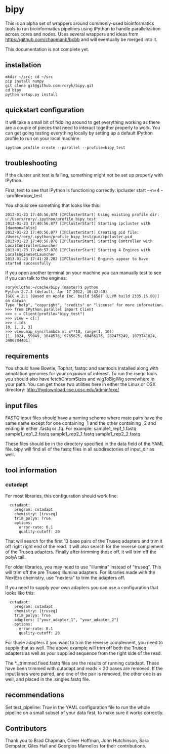 # bipy
This is an alpha set of wrappers around commonly-used bioinformatics tools to
run bioinformatics pipelines using IPython to handle parallelization across
cores and nodes. Uses several wrappers and ideas from https://github.com/chapmanb/bcbb and will eventually be merged into it.

This documentation is not complete yet.

## installation
    mkdir ~/src; cd ~/src
    pip install numpy
    git clone git@github.com:roryk/bipy.git
    cd bipy
    python setup.py install

## quickstart configuration
It will take a small bit of fiddling around to get everything working as there are a couple of pieces that need
to interact together properly to work. You can get going testing everything locally by setting up a default IPython
profile to run on your local machine.

    ipython profile create --parallel --profile=bipy_test

## troubleshooting
If the cluster unit test is failing, something might not be set up properly with IPython.

First, test to see that IPython is functioning correctly:
    ipcluster start --n=4 --profile=bipy_test

You should see something that looks like this:
```
2013-01-23 17:40:56,874 [IPClusterStart] Using existing profile dir: u'/Users/rory/.ipython/profile_bipy_test'
2013-01-23 17:40:56.877 [IPClusterStart] Starting ipcluster with [daemon=False]
2013-01-23 17:40:56.877 [IPClusterStart] Creating pid file: /Users/rory/.ipython/profile_bipy_test/pid/ipcluster.pid
2013-01-23 17:40:56.878 [IPClusterStart] Starting Controller with LocalControllerLauncher
2013-01-23 17:40:57.878 [IPClusterStart] Starting 4 Engines with LocalEngineSetLauncher
2013-01-23 17:41:28.202 [IPClusterStart] Engines appear to have started successfully
```

If you open another terminal on your machine you can manually test to see if you can talk to the engines:
```
rory@clotho:~/cache/bipy (master)$ python
Python 2.7.3 (default, Apr 17 2012, 10:42:40)
[GCC 4.2.1 (Based on Apple Inc. build 5658) (LLVM build 2335.15.00)] on darwin
Type "help", "copyright", "credits" or "license" for more information.
>>> from IPython.parallel import Client
>>> c = Client(profile="bipy_test")
>>> view = c[:]
>>> c.ids
[0, 1, 2, 3]
>>> view.map_sync(lambda x: x**10, range(1, 10))
[1, 1024, 59049, 1048576, 9765625, 60466176, 282475249, 1073741824, 3486784401]
```


## requirements
You should have Bowtie, Tophat, fastqc and samtools installed along with annotation genomes for your organism of interest.
To run the rseqc tools you should also have fetchChromSizes and wigToBigWig
somewhere in your path. You can get those two utilities here in either
the Linux or OSX directory:
http://hgdownload.cse.ucsc.edu/admin/exe/

## input files
FASTQ input files should have a naming scheme where mate pairs have the same
name except for one containing _1 and the other containing _2 and ending
in either .fastq or .fq. For example:
    sample1_rep1_1.fastq
    sample1_rep1_2.fastq
    sample1_rep2_1.fastq
    sample1_rep2_2.fastq

These files should be in the directory specified in the data field of
the YAML file. bipy will find all of the fastq files in all subdirectories
of input_dir as well.

## tool information
### cutadapt
For most libraries, this configuration should work fine:
```
  cutadapt:
    program: cutadapt
    chemistry: [truseq]
    trim_polya: True
    options:
      error-rate: 0.1
      quality-cutoff: 20
```
That will search for the first 13 base pairs of the Truseq adapters and trim it
off right right end of the read. It will also search for the reverse complement
of the Truseq adapters. Finally after trimming those off, it will trim off the
polyA tail.

For older libraries, you may need to use "illumina" instead of "truseq". This will
trim off the pre Truseq Illumina adapters. For libraries made with the NextEra chemistry,
use "nextera" to trim the adapters off.

If you need to supply your own adapters you can use a configuration that looks like this:
```
  cutadapt:
    program: cutadapt
    chemistry: [truseq]
    trim_polya: True
    adapters: ["your_adapter_1", "your_adapter_2"]
    options:
      error-rate: 0.1
      quality-cutoff: 20
```
For those adapters if you want to trim the reverse complement, you need to supply that as well.
The above example will trim off both the Truseq adapters as well as your supplied sequence from
the right side of the read.

The *._trimmed.fixed.fastq files are the results of running cutadapt. These have been
trimmed with cutadapt and reads < 20 bases are removed. If the input lanes were paired,
and one of the pair is removed, the other one is as well, and placed in the .singles.fastq
file.


## recommendations
Set test_pipeline: True in the YAML configuration file to run the whole pipeline
on a small subset of your data first, to make sure it works correctly.

## Contributors
Thank you to Brad Chapman, Oliver Hoffman, John Hutchinson, Sara Dempster, Giles
Hall and Georgios Marnellos for their contributions.
